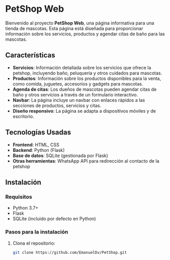 # PetShop Web

Bienvenido al proyecto **PetShop Web**, una página informativa para una tienda de mascotas. Esta página está diseñada para proporcionar información sobre los servicios, productos y agendar citas de baño para las mascotas.

## Características

- **Servicios**: Información detallada sobre los servicios que ofrece la petshop, incluyendo baño, peluquería y otros cuidados para mascotas.
- **Productos**: Información sobre los productos disponibles para la venta, como comida, juguetes, accesorios y gadgets para mascotas.
- **Agenda de citas**: Los dueños de mascotas pueden agendar citas de baño y otros servicios a través de un formulario interactivo.
- **Navbar**: La página incluye un navbar con enlaces rápidos a las secciones de productos, servicios y citas.
- **Diseño responsivo**: La página se adapta a dispositivos móviles y de escritorio.

## Tecnologías Usadas

- **Frontend**: HTML, CSS
- **Backend**: Python (Flask)
- **Base de datos**: SQLite (gestionada por Flask)
- **Otras herramientas**: WhatsApp API para redirección al contacto de la petshop

## Instalación

### Requisitos

- Python 3.7+
- Flask
- SQLite (incluido por defecto en Python)

### Pasos para la instalación

1. Clona el repositorio:
   ```bash
   git clone https://github.com/EmanuelDv/PetShop.git
